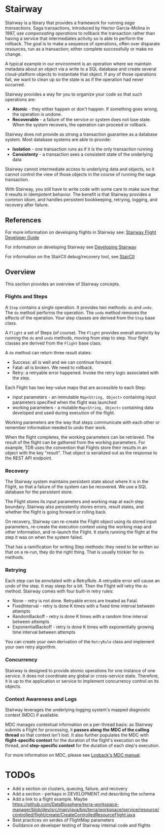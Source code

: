 # Stairway
Stairway is a library that provides a framework for running _saga transactions_. Saga
transactions, introduced by Hector Garcia-Molina in 1987, use _compensating operations_ to
rollback the transaction rather than having a service that intermediates activity so is
able to perform the rollback. The goal is to make a sequence of operations, often over disparate resources,
run as a transaction; either complete successfully or make no change.

A typical example in our environment is an operation where we maintain metadata about
an object via a write to a SQL database and create several cloud-platform objects
to instantiate that object. If any of those operations fail, we want to clean up so
the state is as if the operation had never occurred.

Stairway provides a way for you to organize your code so that such operations are:
 * **Atomic** - they either happen or don't happen. If something goes wrong, the operation
   is undone.
 * **Recoverable** - a failure of the service or system does not lose state. When the system recovers, the operation can proceed or rollback.

Stairway does not provide as strong a transaction guarantee as a database system. Most database systems are able to
provide:
 * **Isolation** -  one transaction runs as if it is the only transaction running
 * **Consistenty** - a transaction sees a consistent state of the underlying data

Stairway cannot intermediate access to underlying data and objects, so it cannot control
the view of those objects in the course of running the saga transaction.

With Stairway, you still have to write code with some care to make sure that it results
in idempotent behavior. The benefit is that Stairway provides a common idiom, and handles
persistent bookkeeping, retrying, logging, and recovery after failure.

## References
For more information on developing flights in Stairway see: [Stairway Flight Developer Guide](FLIGHT_DEVELOPER_GUIDE.md)

For information on developing Stairway see [Developing Stairway](DEVELOPMENT.md)

For information on the StairCtl debug/recovery tool, see [StairCtl](STAIRCTL.md)

## Overview
This section provides an overview of Stairway concepts.

### Flights and Steps
A `Step` contains a single operation. It provides two methods: `do` and `undo`. The `do` method performs the
operation. The `undo` method removes the effects of the operation. Your step classes are derived from the `Step`
base class.

A `Flight` a set of Steps (of course). The `Flight` provides overall atomicity by running the `do` and `undo`
methods, moving from step to step. Your flight classes are derived from the `Flight` base class.

A `do` method can return three result states:
- Success: all is well and we can continue forward.
- Fatal: all is broken. We need to rollback.
- Retry: a retryable error happened. Invoke the retry logic associated with the step.  

Each Flight has two key-value maps that are accessible to each Step:
- input parameters - an immutable `Map<String, Object>` containing input parameters specified when the flight
was launched
- working parameters - a mutable `Map<String, Object>` containing data developed and used during execution of
the flight.

Working parameters are the way that steps communicate with each other or remember information needed to undo
their work.

When the flight completes, the working parameters can be retrieved. The result of the flight can be gathered
from the working parameters. For example, TDR uses the convention that Flights store their results in an object
with the key "result". That object is serialized out as the response to the REST API endpoint.

### Recovery
The Stairway system maintains persistent state about where it is in the Flight, so that a failure of
the system can be recovered. We use a SQL database for the persistent store.

The Flight stores its input parameters and working map at each step boundary. Stairway also persistently stores
errors, result states, and whether the flight is going forward or rolling back.

On recovery, Stairway can re-create the Flight object using its stored input parameters, re-create the execution
context using the working map and other information, and re-launch the Flight. It starts running the flight at
the step it was on when the system failed.

That has a ramification for writing Step methods: they need to be written so that on a re-run,
they do the right thing. That is usually trickier for `do` methods.

### Retrying
Each step can be annotated with a RetryRule. A retryable error will cause an undo of the step.
It may sleep for a bit. Then the Flight will retry the `do` method.
Stairway comes with four built-in retry rules:
- None - retry is not done. Retryable errors are treated as Fatal.
- FixedInterval - retry is done K times with a fixed time interval between attempts
- RandomBackoff - retry is done K times with a random time interval between attempts
- ExponentialBackoff - retry is done K times with exponentially growing time interval between attempts

You can create your own derivation of the `RetryRule` class and implement your own retry algorithm.

### Concurrency
Stairway is designed to provide atomic operations for one instance of one service. It does not coordinate any
global or cross-service state. Therefore, it is up to the application or service to implement concurrency control on 
its objects.

### Context Awareness and Logs
Stairway leverages the underlying logging system's mapped diagnostic context (MDC) if available.

MDC manages contextual information on a per-thread basis: as Stairway submits a Flight for processing,
it **passes along the MDC of the calling thread** so that context isn't lost.  It also further populates
the MDC with **flight-specific context** for the duration of the flight's execution on the thread,
and **step-specific context** for the duration of each step's execution.

For more information on MDC, please see [Logback's MDC manual](https://logback.qos.ch/manual/mdc.html).

# TODOs
* Add a section on clusters, queuing, failure, and recovery
* Add a section - perhaps in DEVELOPMENT.md describing the schema
* Add a link to a flight example. Maybe https://github.com/DataBiosphere/terra-workspace-manager/blob/dev/src/main/java/bio/terra/workspace/service/resource/controlled/flight/create/CreateControlledResourceFlight.java
* Best practices on serdes of FlightMap parameters
* Guildance on developer testing of Stairway internal code and flights

